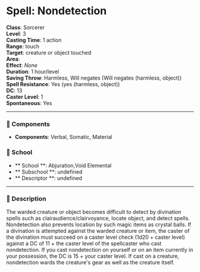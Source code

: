 
# Spell: Nondetection
**Class**: Sorcerer  
**Level**: 3  
**Casting Time**: 1 action  
**Range**: touch  
**Target**: creature or object touched  
**Area**:   
**Effect**: _None_  
**Duration**: 1 hour/level  
**Saving Throw**: Harmless, Will negates (Will negates (harmless, object))  
**Spell Resistance**: Yes (yes (harmless, object))  
**DC**: 13  
**Caster Level**: 1  
**Spontaneous**: Yes

---

### 🔮 Components
- **Components**: Verbal, Somatic, Material

### 🏫 School
- ** School **: Abjuration,Void Elemental
- ** Subschool **: undefined
- ** Descriptor **: undefined
---

### 📜 Description
The warded creature or object becomes difficult to detect by divination spells such as clairaudience/clairvoyance, locate object, and detect spells. Nondetection also prevents location by such magic items as crystal balls. If a divination is attempted against the warded creature or item, the caster of the divination must succeed on a caster level check (1d20 + caster level) against a DC of 11 + the caster level of the spellcaster who cast nondetection. If you cast nondetection on yourself or on an item currently in your possession, the DC is 15 + your caster level. If cast on a creature, nondetection wards the creature's gear as well as the creature itself.
